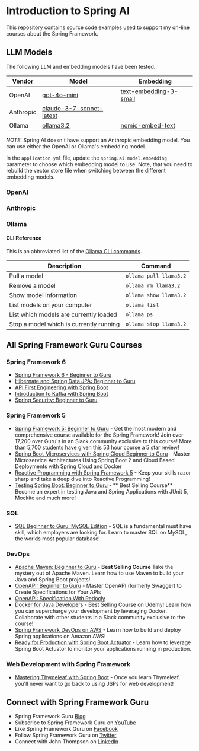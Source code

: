 # Introduction to Spring AI

This repository contains source code examples used to support my on-line courses about the Spring Framework.

## LLM Models

The following LLM and embedding models have been tested.

| Vendor    | Model                                        | Embedding                |
|-----------|----------------------------------------------|--------------------------|
| OpenAI    | [gpt-4o-mini]                                | [text-embedding-3-small] |
| Anthropic | [claude-3-7-sonnet-latest][anthropic-models] |                          |
| Ollama    | [ollama3.2]                                  | [nomic-embed-text]       |

*NOTE:* Spring AI doesn't have support an Anthropic embedding model. You can use either the OpenAI or Ollama's embedding
model.

In the `application.yml` file, update the `spring.ai.model.embedding` parameter to choose which embedding model to use.
Note, that you need to rebuild the vector store file when switching between the different embedding models.

### OpenAI

### Anthropic

### Ollama

#### CLI Reference

This is an abbreviated list of the [Ollama CLI commands][ollama-cli-reference].

| Description                             | Command                |
|-----------------------------------------|------------------------|
| Pull a model                            | `ollama pull llama3.2` |
| Remove a model                          | `ollama rm llama3.2`   |
| Show model information                  | `ollama show llama3.2` |
| List models on your computer            | `ollama list`          |
| List which models are currently loaded  | `ollama ps`            |
| Stop a model which is currently running | `ollama stop llama3.2` |

## All Spring Framework Guru Courses

### Spring Framework 6

* [Spring Framework 6 - Beginner to Guru](https://www.udemy.com/course/spring-framework-6-beginner-to-guru/?referralCode=2BD0B7B7B6B511D699A9)
* [Hibernate and Spring Data JPA: Beginner to Guru](https://www.udemy.com/course/hibernate-and-spring-data-jpa-beginner-to-guru/?referralCode=251C4C865302C7B1BB8F)
* [API First Engineering with Spring Boot](https://www.udemy.com/course/api-first-engineering-with-spring-boot/?referralCode=C6DAEE7338215A2CF276)
* [Introduction to Kafka with Spring Boot](https://www.udemy.com/course/introduction-to-kafka-with-spring-boot/?referralCode=15118530CA63AD1AF16D)
* [Spring Security: Beginner to Guru](https://www.udemy.com/course/spring-security-core-beginner-to-guru/?referralCode=306F288EB78688C0F3BC)

### Spring Framework 5

* [Spring Framework 5: Beginner to Guru](https://www.udemy.com/testing-spring-boot-beginner-to-guru/?couponCode=GITHUB_REPO) -
  Get the most modern and comprehensive course available for the Spring Framework! Join over 17,200 over Guru's in an
  Slack community exclusive to this course! More than 5,700 students have given this 53 hour course a 5 star review!
* [Spring Boot Microservices with Spring Cloud Beginner to Guru](https://www.udemy.com/course/spring-boot-microservices-with-spring-cloud-beginner-to-guru/?referralCode=6142D427AE53031FEF38) -
  Master Microservice Architectures Using Spring Boot 2 and Cloud Based Deployments with Spring Cloud and Docker
* [Reactive Programming with Spring Framework 5](https://www.udemy.com/reactive-programming-with-spring-framework-5/?couponCode=GITHUB_REPO_SF5B2G) -
  Keep your skills razor sharp and take a deep dive into Reactive Programming!
* [Testing Spring Boot: Beginner to Guru](https://www.udemy.com/testing-spring-boot-beginner-to-guru/?couponCode=GITHUB_REPO_SF5B2G) - **
  Best Selling Course** Become an expert in testing Java and Spring Applications with JUnit 5, Mockito and much more!

### SQL

* [SQL Beginner to Guru: MySQL Edition](https://www.udemy.com/sql-beginner-to-guru-mysql-edition/?couponCode=GITHUB_REPO_SF5B2G) -
  SQL is a fundamental must have skill, which employers are looking for. Learn to master SQL on MySQL, the worlds most
  popular database!

### DevOps

* [Apache Maven: Beginner to Guru](https://www.udemy.com/apache-maven-beginner-to-guru/?couponCode=GITHUB_REPO_SF5B2G) -
  **Best Selling Course** Take the mystery out of Apache Maven. Learn how to use Maven to build your Java and Spring
  Boot projects!
* [OpenAPI: Beginner to Guru](https://www.udemy.com/course/openapi-beginner-to-guru/?referralCode=0E7F511C749013CA6AAD) -
  Master OpenAPI (formerly Swagger) to Create Specifications for Your APIs
* [OpenAPI: Specification With Redocly](https://www.udemy.com/course/openapi-specification-redocly-api-documentation/?referralCode=863C443928D61D9A3831)
* [Docker for Java Developers](https://www.udemy.com/docker-for-java-developers/?couponCode=GITHUB_REPO_SF5B2G) - Best
  Selling Course on Udemy! Learn how you can supercharge your development by leveraging Docker. Collaborate with other
  students in a Slack community exclusive to the course!
* [Spring Framework DevOps on AWS](https://www.udemy.com/spring-core-devops-on-aws/?couponCode=GITHUB_REPO_SF5B2G) -
  Learn how to build and deploy Spring applications on Amazon AWS!
* [Ready for Production with Spring Boot Actuator](https://www.udemy.com/ready-for-production-with-spring-boot-actuator/?couponCode=GITHUB_REPO_SF5B2G) -
  Learn how to leverage Spring Boot Actuator to monitor your applications running in production.

### Web Development with Spring Framework

* [Mastering Thymeleaf with Spring Boot](https://www.udemy.com/mastering-thymeleaf-with-spring/?couponCode=GITHUB_REPO_SF5B2G) -
  Once you learn Thymeleaf, you'll never want to go back to using JSPs for web development!

## Connect with Spring Framework Guru

* Spring Framework Guru [Blog](https://springframework.guru/)
* Subscribe to Spring Framework Guru on [YouTube](https://www.youtube.com/channel/UCrXb8NaMPQCQkT8yMP_hSkw)
* Like Spring Framework Guru on [Facebook](https://www.facebook.com/springframeworkguru/)
* Follow Spring Framework Guru on [Twitter](https://twitter.com/spring_guru)
* Connect with John Thompson on [LinkedIn](http://www.linkedin.com/in/springguru)

[anthropic-models]: https://docs.anthropic.com/en/docs/about-claude/models/all-models

[gpt-4o-mini]: https://platform.openai.com/docs/models/gpt-4o-mini

[text-embedding-3-small]: https://platform.openai.com/docs/models/text-embedding-3-small

[ollama-cli-reference]: https://github.com/ollama/ollama?tab=readme-ov-file#cli-reference

[ollama3.2]: https://ollama.com/library/llama3.2

[nomic-embed-text]: https://ollama.com/library/nomic-embed-text
